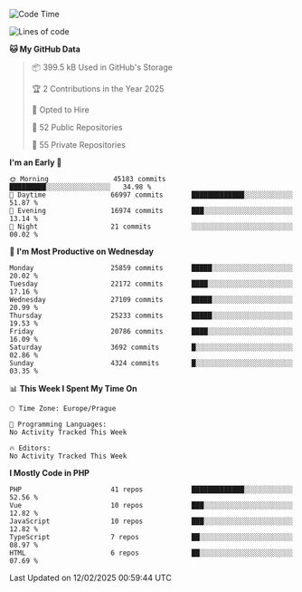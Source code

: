 <!--START_SECTION:waka-->
![Code Time](http://img.shields.io/badge/Code%20Time-1%2C584%20hrs%203%20mins-blue)

![Lines of code](https://img.shields.io/badge/From%20Hello%20World%20I%27ve%20Written-39.5%20million%20lines%20of%20code-blue)

**🐱 My GitHub Data** 

> 📦 399.5 kB Used in GitHub's Storage 
 > 
> 🏆 2 Contributions in the Year 2025
 > 
> 💼 Opted to Hire
 > 
> 📜 52 Public Repositories 
 > 
> 🔑 55 Private Repositories 
 > 
**I'm an Early 🐤** 

```text
🌞 Morning                45183 commits       █████████░░░░░░░░░░░░░░░░   34.98 % 
🌆 Daytime                66997 commits       █████████████░░░░░░░░░░░░   51.87 % 
🌃 Evening                16974 commits       ███░░░░░░░░░░░░░░░░░░░░░░   13.14 % 
🌙 Night                  21 commits          ░░░░░░░░░░░░░░░░░░░░░░░░░   00.02 % 
```
📅 **I'm Most Productive on Wednesday** 

```text
Monday                   25859 commits       █████░░░░░░░░░░░░░░░░░░░░   20.02 % 
Tuesday                  22172 commits       ████░░░░░░░░░░░░░░░░░░░░░   17.16 % 
Wednesday                27109 commits       █████░░░░░░░░░░░░░░░░░░░░   20.99 % 
Thursday                 25233 commits       █████░░░░░░░░░░░░░░░░░░░░   19.53 % 
Friday                   20786 commits       ████░░░░░░░░░░░░░░░░░░░░░   16.09 % 
Saturday                 3692 commits        █░░░░░░░░░░░░░░░░░░░░░░░░   02.86 % 
Sunday                   4324 commits        █░░░░░░░░░░░░░░░░░░░░░░░░   03.35 % 
```


📊 **This Week I Spent My Time On** 

```text
🕑︎ Time Zone: Europe/Prague

💬 Programming Languages: 
No Activity Tracked This Week

🔥 Editors: 
No Activity Tracked This Week
```

**I Mostly Code in PHP** 

```text
PHP                      41 repos            █████████████░░░░░░░░░░░░   52.56 % 
Vue                      10 repos            ███░░░░░░░░░░░░░░░░░░░░░░   12.82 % 
JavaScript               10 repos            ███░░░░░░░░░░░░░░░░░░░░░░   12.82 % 
TypeScript               7 repos             ██░░░░░░░░░░░░░░░░░░░░░░░   08.97 % 
HTML                     6 repos             ██░░░░░░░░░░░░░░░░░░░░░░░   07.69 % 
```




 Last Updated on 12/02/2025 00:59:44 UTC
<!--END_SECTION:waka-->
<!--
**AlexKratky/AlexKratky** is a ✨ _special_ ✨ repository because its `README.md` (this file) appears on your GitHub profile.

Here are some ideas to get you started:

- 🔭 I’m currently working on ...
- 🌱 I’m currently learning ...
- 👯 I’m looking to collaborate on ...
- 🤔 I’m looking for help with ...
- 💬 Ask me about ...
- 📫 How to reach me: ...
- 😄 Pronouns: ...
- ⚡ Fun fact: ...
-->

